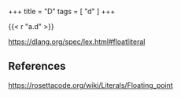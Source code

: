 +++
title = "D"
tags = [ "d" ]
+++

{{< r "a.d" >}}

<https://dlang.org/spec/lex.html#floatliteral>

## References

<https://rosettacode.org/wiki/Literals/Floating_point>
